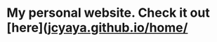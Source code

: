 # My personal website. Check it out [here]([jcyaya.github.io/home/](https://jcyaya.github.io/home/)
